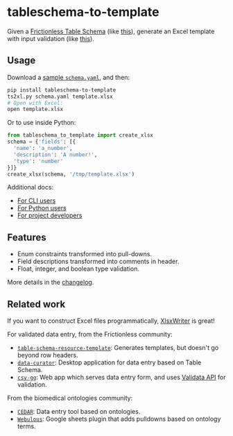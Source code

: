 # tableschema-to-template

Given a [Frictionless Table Schema](https://specs.frictionlessdata.io/table-schema/)
(like [this](https://raw.githubusercontent.com/hubmapconsortium/tableschema-to-template/main/tests/fixtures/schema.yaml)),
generate an Excel template with input validation
(like [this](https://raw.githubusercontent.com/hubmapconsortium/tableschema-to-template/main/tests/fixtures/template.xlsx)).

## Usage

Download a [sample `schema.yaml`](https://raw.githubusercontent.com/hubmapconsortium/tableschema-to-template/main/tests/fixtures/schema.yaml), and then:

```sh
pip install tableschema-to-template
ts2xl.py schema.yaml template.xlsx
# Open with Excel:
open template.xlsx
```

Or to use inside Python:
```python
from tableschema_to_template import create_xlsx
schema = {'fields': [{
  'name': 'a_number',
  'description': 'A number!',
  'type': 'number'
}]}
create_xlsx(schema, '/tmp/template.xlsx')
```

Additional docs:
- [For CLI users](https://github.com/hubmapconsortium/tableschema-to-template/blob/main/README-cli.md#readme)
- [For Python users](https://github.com/hubmapconsortium/tableschema-to-template/blob/main/README-py.md#readme)
- [For project developers](https://github.com/hubmapconsortium/tableschema-to-template/blob/main/README-dev.md#readme)

## Features

- Enum constraints transformed into pull-downs.
- Field descriptions transformed into comments in header.
- Float, integer, and boolean type validation.

More details in the [changelog](CHANGELOG.md).

## Related work

If you want to construct Excel files programmatically, [XlsxWriter](https://xlsxwriter.readthedocs.io/) is great!

For validated data entry, from the Frictionless community:
- [`table-schema-resource-template`](https://pypi.org/project/table-schema-resource-template/): Generates templates, but doesn't go beyond row headers. 
- [`data-curator`](https://github.com/qcif/data-curator): Desktop application for data entry based on Table Schema.
- [`csv-gg`](https://github.com/etalab/csv-gg): Web app which serves data entry form, and uses [Validata API](https://git.opendatafrance.net/validata/) for validation. 

From the biomedical ontologies community:
- [`CEDAR`](https://more.metadatacenter.org/): Data entry tool based on ontologies.
- [`Webulous`](https://www.ebi.ac.uk/spot/webulous/): Google sheets plugin that adds pulldowns based on ontology terms.
